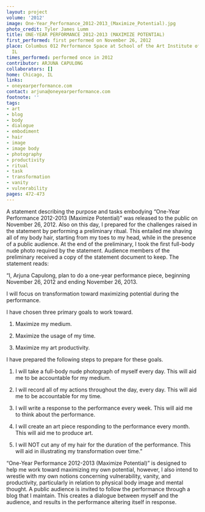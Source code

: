 ```yaml
---
layout: project
volume: '2012'
image: One-Year_Performance_2012-2013_(Maximize_Potential).jpg
photo_credit: Tyler James Lumm
title: ONE-YEAR PERFORMANCE 2012-2013 (MAXIMIZE POTENTIAL)
first_performed: first performed on November 26, 2012
place: Columbus 012 Performance Space at School of the Art Institute of Chicago, Chicago,
  IL
times_performed: performed once in 2012
contributor: ARJUNA CAPULONG
collaborators: []
home: Chicago, IL
links:
- oneyearperformance.com
contact: arjuna@oneyearperformance.com
footnote: ''
tags:
- art
- blog
- body
- dialogue
- embodiment
- hair
- image
- image body
- photography
- productivity
- ritual
- task
- transformation
- vanity
- vulnerability
pages: 472-473
---
```


A statement describing the purpose and tasks embodying “One-Year Performance 2012-2013 (Maximize Potential)” was released to the public on November 26, 2012. Also on this day, I prepared for the challenges raised in the statement by performing a preliminary ritual. This entailed me shaving all of my body hair, starting from my toes to my head, while in the presence of a public audience. At the end of the preliminary, I took the first full-body nude photo required by the statement. Audience members of the preliminary received a copy of the statement document to keep. The statement reads:

“I, Arjuna Capulong, plan to do a one-year performance piece, beginning November 26, 2012 and ending November 26, 2013.

I will focus on transformation toward maximizing potential during the performance.

I have chosen three primary goals to work toward.

1. Maximize my medium.

2. Maximize the usage of my time.

3. Maximize my art productivity. 

I have prepared the following steps to prepare for these goals.

1. I will take a full-body nude photograph of myself every day. This will aid me to be accountable for my medium.

2. I will record all of my actions throughout the day, every day. This will aid me to be accountable for my time.

3. I will write a response to the performance every week. This will aid me to think about the performance.

4. I will create an art piece responding to the performance every month. This will aid me to produce art.

5. I will NOT cut any of my hair for the duration of the performance. This will aid in illustrating my transformation over time.”

“One-Year Performance 2012-2013 (Maximize Potential)” is designed to help me work toward maximizing my own potential, however, I also intend to wrestle with my own notions concerning vulnerability, vanity, and productivity, particularly in relation to physical body image and mental thought. A public audience is invited to follow the performance through a blog that I maintain. This creates a dialogue between myself and the audience, and results in the performance altering itself in response.
